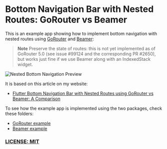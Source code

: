 # Bottom Navigation Bar with Nested Routes: GoRouter vs Beamer

This is an example app showing how to implement bottom navigation with nested routes using [GoRouter](https://pub.dev/packages/go_router) and [Beamer](https://pub.dev/packages/beamer):

> **Note**
> Preserve the state of routes: this is not yet implemented as of GoRouter 5.0 (see issue #99124 and the corresponding PR #2650), but works just fine if we use Beamer along with an IndexedStack widget.
> 
![Nested Bottom Navigation Preview](/.github/images/nested-navigation-with-state.gif)

It is based on this article on my website:

- [Flutter Bottom Navigation Bar with Nested Routes using GoRouter vs Beamer: A Comparison](https://codewithandrea.com/articles/flutter-bottom-navigation-bar-nested-routes-gorouter-beamer)

To see how the example app is implemented using the two packages, check these folders:

- [GoRouter example](examples/gorouter)
- [Beamer example](examples/beamer)

### [LICENSE: MIT](LICENSE.md)
